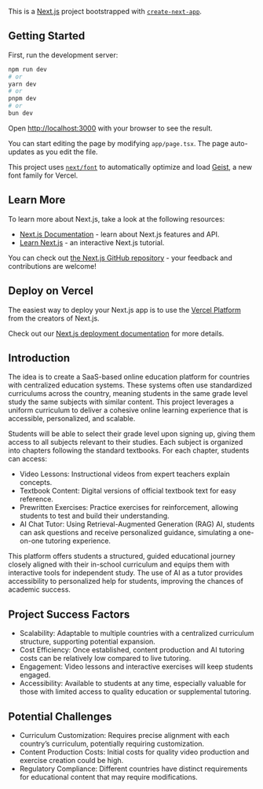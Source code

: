 This is a [Next.js](https://nextjs.org) project bootstrapped with [`create-next-app`](https://nextjs.org/docs/app/api-reference/cli/create-next-app).

## Getting Started

First, run the development server:

```bash
npm run dev
# or
yarn dev
# or
pnpm dev
# or
bun dev
```

Open [http://localhost:3000](http://localhost:3000) with your browser to see the result.

You can start editing the page by modifying `app/page.tsx`. The page auto-updates as you edit the file.

This project uses [`next/font`](https://nextjs.org/docs/app/building-your-application/optimizing/fonts) to automatically optimize and load [Geist](https://vercel.com/font), a new font family for Vercel.

## Learn More

To learn more about Next.js, take a look at the following resources:

- [Next.js Documentation](https://nextjs.org/docs) - learn about Next.js features and API.
- [Learn Next.js](https://nextjs.org/learn) - an interactive Next.js tutorial.

You can check out [the Next.js GitHub repository](https://github.com/vercel/next.js) - your feedback and contributions are welcome!

## Deploy on Vercel

The easiest way to deploy your Next.js app is to use the [Vercel Platform](https://vercel.com/new?utm_medium=default-template&filter=next.js&utm_source=create-next-app&utm_campaign=create-next-app-readme) from the creators of Next.js.

Check out our [Next.js deployment documentation](https://nextjs.org/docs/app/building-your-application/deploying) for more details.


## Introduction
The idea is to create a SaaS-based online education platform for countries with centralized education systems. These systems often use standardized curriculums across the country, meaning students in the same grade level study the same subjects with similar content. This project leverages a uniform curriculum to deliver a cohesive online learning experience that is accessible, personalized, and scalable.

Students will be able to select their grade level upon signing up, giving them access to all subjects relevant to their studies. Each subject is organized into chapters following the standard textbooks. For each chapter, students can access:

- Video Lessons: Instructional videos from expert teachers explain concepts.
- Textbook Content: Digital versions of official textbook text for easy reference.
- Prewritten Exercises: Practice exercises for reinforcement, allowing students to test and build their understanding.
- AI Chat Tutor: Using Retrieval-Augmented Generation (RAG) AI, students can ask questions and receive personalized guidance, simulating a one-on-one tutoring experience.

This platform offers students a structured, guided educational journey closely aligned with their in-school curriculum and equips them with interactive tools for independent study. The use of AI as a tutor provides accessibility to personalized help for students, improving the chances of academic success.

## Project Success Factors
- Scalability: Adaptable to multiple countries with a centralized curriculum structure, supporting potential expansion.
- Cost Efficiency: Once established, content production and AI tutoring costs can be relatively low compared to live tutoring.
- Engagement: Video lessons and interactive exercises will keep students engaged.
- Accessibility: Available to students at any time, especially valuable for those with limited access to quality education or supplemental tutoring.
## Potential Challenges
- Curriculum Customization: Requires precise alignment with each country’s curriculum, potentially requiring customization.
- Content Production Costs: Initial costs for quality video production and exercise creation could be high.
-  Regulatory Compliance: Different countries have distinct requirements for educational content that may require modifications.